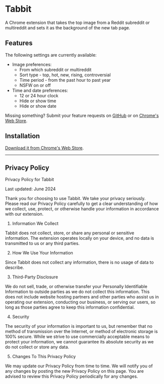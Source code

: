 # Tabbit
A Chrome extension that takes the top image from a Reddit subreddit or multireddit and sets it as the background of the new tab page.

## Features
The following settings are currently available:

* Image preferences:
  * From which subreddit or multireddit
  * Sort type - top, hot, new, rising, controversial
  * Time period - from the past hour to past year
  * NSFW on or off
* Time and date preferences:
  * 12 or 24 hour clock
  * Hide or show time
  * Hide or show date

Missing something? Submit your feature requests on [GitHub](https://github.com/melkuo/Tabbit/issues) or on [Chrome's Web Store](https://chrome.google.com/webstore/detail/tabbit/ddbkjbhabfgacalhbinalknoecialihh/support).

## Installation
[Download it from Chrome's Web Store](https://chrome.google.com/webstore/detail/tabbit/ddbkjbhabfgacalhbinalknoecialihh).

--- 

## Privacy Policy
Privacy Policy for Tabbit

Last updated: June 2024

Thank you for choosing to use Tabbit. We take your privacy seriously. Please read our Privacy Policy carefully to get a clear understanding of how we collect, use, protect, or otherwise handle your information in accordance with our extension.

1. Information We Collect

Tabbit does not collect, store, or share any personal or sensitive information. The extension operates locally on your device, and no data is transmitted to us or any third parties.

2. How We Use Your Information

Since Tabbit does not collect any information, there is no usage of data to describe.

3. Third-Party Disclosure

We do not sell, trade, or otherwise transfer your Personally Identifiable Information to outside parties as we do not collect this information. This does not include website hosting partners and other parties who assist us in operating our extension, conducting our business, or serving our users, so long as those parties agree to keep this information confidential.

4. Security

The security of your information is important to us, but remember that no method of transmission over the Internet, or method of electronic storage is 100% secure. While we strive to use commercially acceptable means to protect your information, we cannot guarantee its absolute security as we do not collect or store any data.

5. Changes To This Privacy Policy

We may update our Privacy Policy from time to time. We will notify you of any changes by posting the new Privacy Policy on this page. You are advised to review this Privacy Policy periodically for any changes.
